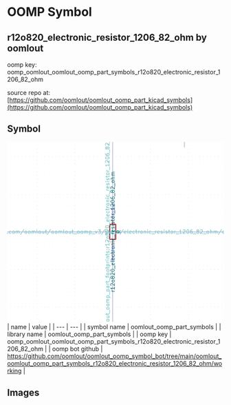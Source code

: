 # OOMP Symbol  
## r12o820_electronic_resistor_1206_82_ohm  by oomlout  
  
oomp key: oomp_oomlout_oomlout_oomp_part_symbols_r12o820_electronic_resistor_1206_82_ohm  
  
source repo at: [https://github.com/oomlout/oomlout_oomp_part_kicad_symbols](https://github.com/oomlout/oomlout_oomp_part_kicad_symbols)  
## Symbol  
  
[![working.png](working_600.png)](working.png)  
| name | value | 
| --- | --- | 
| symbol name | oomlout_oomp_part_symbols | 
| library name | oomlout_oomp_part_symbols | 
| oomp key | oomp_oomlout_oomlout_oomp_part_symbols_r12o820_electronic_resistor_1206_82_ohm | 
| oomp bot github | https://github.com/oomlout/oomlout_oomp_symbol_bot/tree/main/oomlout_oomlout_oomp_part_symbols_r12o820_electronic_resistor_1206_82_ohm/working | 
## Images  
